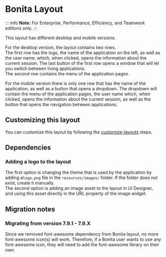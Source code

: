 # Bonita Layout

::: info
**Note:** For Enterprise, Performance, Efficiency, and Teamwork editions only.
:::

This layout has different desktop and mobile versions.  

For the desktop version, the layout contains two rows.  
The first row has the logo, the name of the application on the left, as well as the user name, which, when clicked, 
opens the information about the current session. The last button of the first row opens a window that will let you 
switch between living applications.  
The second row contains the menu of the application pages.  

For the mobile version there is only one row that has the name of the application, as well as a button that opens a 
dropdown. The dropdown will contain the menu of the application pages, the user name which, when clicked, opens the 
information about the current session, as well as the button that opens the navigation between applications.

## Customizing this layout

You can customize this layout by following the [customize-layouts](customize-layouts.md) steps.

## Dependencies

### Adding a logo to the layout

The first option is changing the theme that is used by the application by adding a`logo.png` file in the 
`resources/images/` folder. If the folder does not exist, create it manually.  
The second option is adding an image asset to the layout in UI Designer, and using this asset directly in the URL 
property of the image widget.

## Migration notes

### Migrating from version 7.9.1 - 7.9.X

Since we removed font-awesome dependency from Bonita layout, no more font-awesome icon(s) will work.
Therefore, if a Bonita user wants to use any font-awesome icon, they will need to add the font-awesome library on their own.